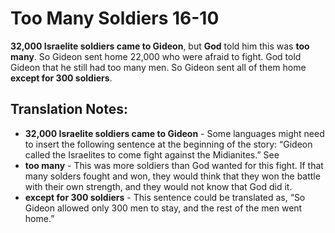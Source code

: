 Too Many Soldiers 16-10
=========================


**32,000 Israelite soldiers came to Gideon**, but **God** told him
this was **too many**. So Gideon sent home 22,000 who were afraid to
fight. God told Gideon that he still had too many men. So Gideon sent
all of them home **except for 300 soldiers**.

Translation Notes:
------------------

-   **32,000 Israelite soldiers came to Gideon** - Some languages might
    need to insert the following sentence at the beginning of the
    story: “Gideon called the Israelites to come fight against the
    Midianites.” See
-   **too many** - This was more soldiers than God wanted for this
    fight. If that many solders fought and won, they would think that
    they won the battle with their own strength, and they would not know
    that God did it.
-   **except for 300 soldiers** - This sentence could be translated as,
    “So Gideon allowed only 300 men to stay, and the rest of the men
    went home.”

